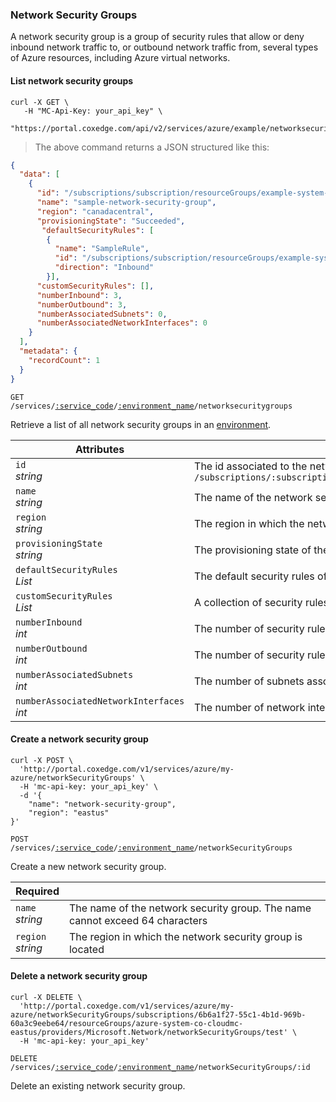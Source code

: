 ### Network Security Groups

A network security group is a group of security rules that allow or deny inbound network traffic to, or outbound network traffic from, several types of Azure resources, including Azure virtual networks.

<!-------------------- LIST NETWORK SECURITY GROUPS -------------------->

#### List network security groups

```shell
curl -X GET \
   -H "MC-Api-Key: your_api_key" \
   "https://portal.coxedge.com/api/v2/services/azure/example/networksecuritygroups"
```
> The above command returns a JSON structured like this:

```json
{
  "data": [
    {
      "id": "/subscriptions/subscription/resourceGroups/example-system-azure-example/providers/Microsoft.Network/networksecuritygroups/sample-network-security-group",
      "name": "sample-network-security-group",
      "region": "canadacentral",
      "provisioningState": "Succeeded",
       "defaultSecurityRules": [
        {
          "name": "SampleRule",
          "id": "/subscriptions/subscription/resourceGroups/example-system-azure-example/providers/Microsoft.Network/networksecuritygroups/sample-network-security-group/defaultSecurityRules/SampleRuleInBound",
          "direction": "Inbound"
        }],
      "customSecurityRules": [],
      "numberInbound": 3,
      "numberOutbound": 3,
      "numberAssociatedSubnets": 0,
      "numberAssociatedNetworkInterfaces": 0
    }
  ],
  "metadata": {
    "recordCount": 1
  }
}
```

<code>GET /services/<a href="#administration-service-connections">:service_code</a>/<a href="#administration-environments">:environment_name</a>/networksecuritygroups</code>

Retrieve a list of all network security groups in an [environment](#administration-environments).

Attributes | &nbsp;
---------- | -----
`id`<br/>*string* | The id associated to the network security group. This is a canonized id from azure which is the form of `/subscriptions/:subscriptionid/resourceGroups/:resourcegroup/providers/Microsoft.Network/networksecuritygroups/:networkSecurityGroupName`
`name`<br/>*string* | The name of the network security group.
`region`<br/>*string* | The region in which the network security group is located
`provisioningState`<br/>*string* | The provisioning state of the network security group. Possible values are : Succeeded, Updating, Deleting and Failed
`defaultSecurityRules`<br/>*List* | The default security rules of network security group
`customSecurityRules`<br/>*List* | A collection of security rules of the network security group
`numberInbound`<br/>*int* | The number of security rules (default and custom) which are inbound
`numberOutbound`<br/>*int* | The number of security rules (default and custom) which are outbound
`numberAssociatedSubnets`<br/>*int* | The number of subnets associated with this network security group
`numberAssociatedNetworkInterfaces`<br/>*int* | The number of network interfaces associated with this network security group

<!-------------------- CREATE A NETWORK SECURITY GROUP -------------------->

#### Create a network security group

```shell
curl -X POST \
  'http://portal.coxedge.com/v1/services/azure/my-azure/networkSecurityGroups' \
  -H 'mc-api-key: your_api_key' \
  -d '{
	"name": "network-security-group", 
	"region": "eastus"
}'
```

<code>POST /services/<a href="#administration-service-connections">:service_code</a>/<a href="#administration-environments">:environment_name</a>/networkSecurityGroups</code>

Create a new network security group.

Required | &nbsp;
------- | -----------
`name` <br/>*string* | The name of the network security group. The name cannot exceed 64 characters
`region`<br/>*string* | The region in which the network security group is located

#### Delete a network security group

```shell 
curl -X DELETE \
  'http://portal.coxedge.com/v1/services/azure/my-azure/networkSecurityGroups/subscriptions/6b6a1f27-55c1-4b1d-969b-60a3c9eebe64/resourceGroups/azure-system-co-cloudmc-eastus/providers/Microsoft.Network/networkSecurityGroups/test' \
  -H 'mc-api-key: your_api_key'
  ```

  <code>DELETE /services/<a href="#administration-service-connections">:service_code</a>/<a href="#administration-environments">:environment_name</a>/networkSecurityGroups/:id</code>

  Delete an existing network security group.